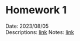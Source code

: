 # Homework 1
Date: 2023/08/05  
Descriptions: [link](https://hackmd.io/@sysprog/linux2023-summer-quiz0)
Notes: [link](https://hackmd.io/@bboyleonp666/linux2023-summer-quiz)